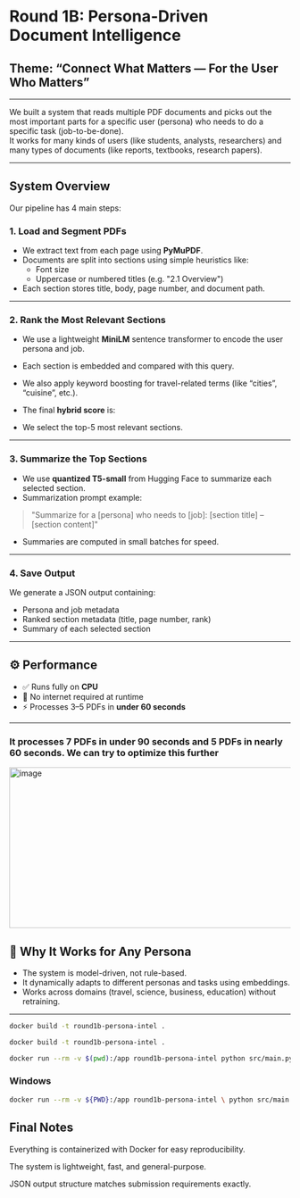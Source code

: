 # Round 1B: Persona-Driven Document Intelligence  
##  Theme: “Connect What Matters — For the User Who Matters”

---

We built a system that reads multiple PDF documents and picks out the most important parts for a specific user (persona) who needs to do a specific task (job-to-be-done).  
It works for many kinds of users (like students, analysts, researchers) and many types of documents (like reports, textbooks, research papers).

---

##  System Overview

Our pipeline has 4 main steps:

### 1. Load and Segment PDFs

- We extract text from each page using **PyMuPDF**.
- Documents are split into sections using simple heuristics like:
  - Font size
  - Uppercase or numbered titles (e.g. "2.1 Overview")
- Each section stores title, body, page number, and document path.

---

### 2. Rank the Most Relevant Sections

- We use a lightweight **MiniLM** sentence transformer to encode the user persona and job.
- Each section is embedded and compared with this query.
- We also apply keyword boosting for travel-related terms (like “cities”, “cuisine”, etc.).
- The final **hybrid score** is:

- We select the top-5 most relevant sections.

---

### 3. Summarize the Top Sections

- We use **quantized T5-small** from Hugging Face to summarize each selected section.
- Summarization prompt example:
> "Summarize for a [persona] who needs to [job]: [section title] – [section content]"
- Summaries are computed in small batches for speed.

---

### 4. Save Output

We generate a JSON output containing:
-  Persona and job metadata
-  Ranked section metadata (title, page number, rank)
-  Summary of each selected section

---

## ⚙️  Performance

- ✅ Runs fully on **CPU**
- 🚫 No internet required at runtime
- ⚡ Processes 3–5 PDFs in **under 60 seconds**

---
### It processes 7 PDFs in under 90 seconds and 5 PDFs in nearly 60 seconds. We can try to optimize this further
<img width="926" height="288" alt="image" src="https://github.com/user-attachments/assets/77d26b60-1f9a-4c40-9a24-93d29629fd8e" />

## 🧩 Why It Works for Any Persona

- The system is model-driven, not rule-based.
- It dynamically adapts to different personas and tasks using embeddings.
- Works across domains (travel, science, business, education) without retraining.

---

```bash
docker build -t round1b-persona-intel .
```
``` bash
docker build -t round1b-persona-intel .

docker run --rm -v $(pwd):/app round1b-persona-intel python src/main.py --config input.json --output output/challenge1b_output.json

```
### Windows 
```bash
docker run --rm -v ${PWD}:/app round1b-persona-intel \ python src/main.py --config input.json --output output/challenge1b_output.json
```

 ## Final Notes
Everything is containerized with Docker for easy reproducibility.

The system is lightweight, fast, and general-purpose.

JSON output structure matches submission requirements exactly.

